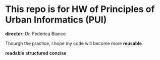 # This repo is for HW of Principles of Urban Informatics (PUI)

__director:__ Dr. Federica Bianco

Thourgh the practice, I hope my code will become more __reusable__.

__readable__
__structured__
__concise__
